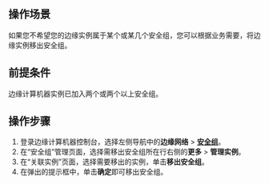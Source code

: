 ## 操作场景
如果您不希望您的边缘实例属于某个或某几个安全组，您可以根据业务需要，将边缘实例移出安全组。

## 前提条件
边缘计算机器实例已加入两个或两个以上安全组。

## 操作步骤

1. 登录边缘计算机器控制台，选择左侧导航中的**边缘网络** > **[安全组](https://console.cloud.tencent.com/ecm/safe)**。
3. 在“安全组”管理页面，选择需移出安全组所在行右侧的**更多** > **管理实例**。
4. 在“关联实例”页面，选择需要移出的实例，单击**移出安全组**。
5. 在弹出的提示框中，单击**确定**即可移出安全组。

